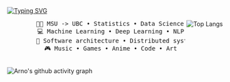 <a href="https://git.io/typing-svg">
    <img src="https://readme-typing-svg.demolab.com?font=Fira+Code&weight=700&pause=1000&color=7AA2F7&width=435&lines=Hi%2C+I'm+Arno!" alt="Typing SVG" />
</a>

<div align="center">
    <img src="https://github-readme-stats.vercel.app/api/top-langs/?username=arnozeng98&layout=compact&theme=tokyonight" alt="Top Langs" align="right" />
    <pre>
        👨‍🎓 MSU -> UBC • Statistics • Data Science • Computational Linguistics
        💻 Machine Learning • Deep Learning • NLP
        📖 Software architecture • Distributed systems
        🎮 Music • Games • Anime • Code • Art
    </pre>
</div>

<img src="https://github-readme-activity-graph.vercel.app/graph?username=arnozeng98&theme=tokyo-night" alt="Arno's github activity graph">
